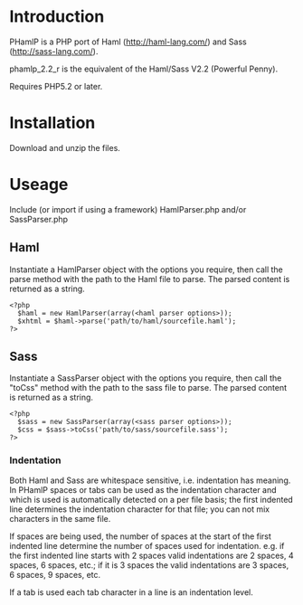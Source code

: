 # Introduction #

PHamlP is a PHP port of Haml (http://haml-lang.com/) and Sass (http://sass-lang.com/).

phamlp\_2.2\_r is the equivalent of the Haml/Sass V2.2 (Powerful Penny).

Requires PHP5.2 or later.

# Installation #

Download and unzip the files.

# Useage #
Include (or import if using a framework) HamlParser.php and/or SassParser.php

## Haml ##
Instantiate a HamlParser object with the options you require, then call the parse method with the path to the Haml file to parse. The parsed content is returned as a string.

```
<?php
  $haml = new HamlParser(array(<haml parser options>));
  $xhtml = $haml->parse('path/to/haml/sourcefile.haml');
?>
```

## Sass ##
Instantiate a SassParser object with the options you require, then call the "toCss" method with the path to the sass file to parse. The parsed content is returned as a string.

```
<?php
  $sass = new SassParser(array(<sass parser options>));
  $css = $sass->toCss('path/to/sass/sourcefile.sass');
?>
```

### Indentation ###
Both Haml and Sass are whitespace sensitive, i.e. indentation has meaning. In PHamlP spaces or tabs can be used as the indentation character and which is used is automatically detected on a per file basis; the first indented line determines the indentation character for that file; you can not mix characters in the same file.

If spaces are being used, the number of spaces at the start of the first indented line determine the number of spaces used for indentation. e.g. if the first indented line starts with 2 spaces valid indentations are 2 spaces, 4 spaces, 6 spaces, etc.; if it is 3 spaces the valid indentations are 3 spaces, 6 spaces, 9 spaces, etc.

If a tab is used each tab character in a line is an indentation level.